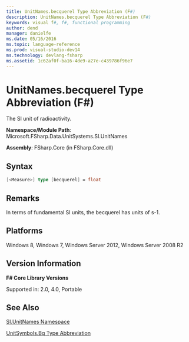 ```yaml
---
title: UnitNames.becquerel Type Abbreviation (F#)
description: UnitNames.becquerel Type Abbreviation (F#)
keywords: visual f#, f#, functional programming
author: dend
manager: danielfe
ms.date: 05/16/2016
ms.topic: language-reference
ms.prod: visual-studio-dev14
ms.technology: devlang-fsharp
ms.assetid: 1c62af0f-ba16-4de9-a27e-c439786f96e7 
---
```


# UnitNames.becquerel Type Abbreviation (F#)

The SI unit of radioactivity.

**Namespace/Module Path**: Microsoft.FSharp.Data.UnitSystems.SI.UnitNames

**Assembly**: FSharp.Core (in FSharp.Core.dll)


## Syntax

```fsharp
[<Measure>] type [becquerel] = float
```

## Remarks
In terms of fundamental SI units, the becquerel has units of s-1.

## Platforms
Windows 8, Windows 7, Windows Server 2012, Windows Server 2008 R2


## Version Information
**F# Core Library Versions**

Supported in: 2.0, 4.0, Portable

## See Also
[SI.UnitNames Namespace](SI.UnitNames-Namespace-%5BFSharp%5D.md)

[UnitSymbols.Bq Type Abbreviation](UnitSymbols.Bq-Type-Abbreviation-%5BFSharp%5D.md)